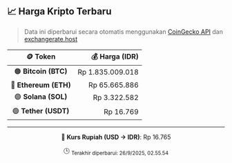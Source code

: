 

<!-- HARGA_KRIPTO -->
## 📈 Harga Kripto Terbaru

> Data ini diperbarui secara otomatis menggunakan [CoinGecko API](https://www.coingecko.com/) dan [exchangerate.host](https://exchangerate.host/)

<div align="center">

| 🪙 Token | 💰 Harga (IDR) |
|:------:|---------------:|
| 🟠 **Bitcoin (BTC)**   | Rp 1.835.009.018 |
| 🔵 **Ethereum (ETH)**  | Rp 65.665.886 |
| 🟣 **Solana (SOL)**    | Rp 3.322.582 |
| 🟢 **Tether (USDT)**   | Rp 16.769 |

---

💱 **Kurs Rupiah (USD → IDR)**: Rp 16.765

🕒 <sub>Terakhir diperbarui: 26/9/2025, 02.55.54</sub>

</div>
<!-- /HARGA_KRIPTO -->